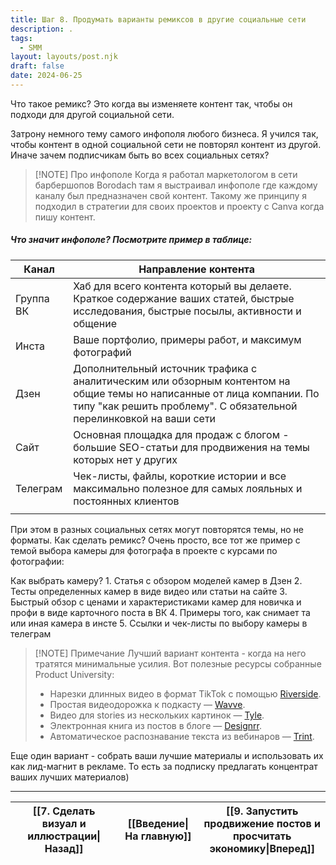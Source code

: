 ```yaml
---
title: Шаг 8. Продумать варианты ремиксов в другие социальные сети
description: .
tags:
  - SMM
layout: layouts/post.njk
draft: false
date: 2024-06-25
---
```

Что такое ремикс? Это когда вы изменяете контент так, чтобы он подходи для другой социальной сети. 

Затрону немного тему самого инфополя любого бизнеса. Я учился так, чтобы контент в одной социальной сети не повторял контент из другой. Иначе зачем подписчикам быть во всех социальных сетях?

> [!NOTE] Про инфополе
> Когда я работал маркетологом в сети барбершопов Borodach там я выстраивал инфополе где каждому каналу был предназначен свой контент. Такому же принципу я подходил в стратегии для своих проектов и проекту с Canva когда пишу контент.

##### Что значит инфополе? Посмотрите пример в таблице:

| Канал     | Направление контента                                                                                                                                                                          |
| --------- | --------------------------------------------------------------------------------------------------------------------------------------------------------------------------------------------- |
| Группа ВК | Хаб для всего контента который вы делаете. Краткое содержание ваших статей, быстрые исследования, быстрые посылы, активности и общение                                                        |
| Инста     | Ваше портфолио, примеры работ, и максимум фотографий                                                                                                                                          |
| Дзен      | Дополнительный источник трафика с аналитическим или обзорным контентом на общие темы но написанные от лица компании. По типу "как решить проблему". С обязательной перелинковкой на ваши сети |
| Сайт      | Основная площадка для продаж с блогом - большие SEO-статьи для продвижения на темы которых нет у других                                                                                       |
| Телеграм  | Чек-листы, файлы, короткие истории и все максимально полезное для самых лояльных и постоянных клиентов                                                                                        |
|           |                                                                                                                                                                                               |
При этом в разных социальных сетях могут повторятся темы, но не форматы. 
Как сделать ремикс? Очень просто, все тот же пример с темой выбора камеры для фотографа в проекте с курсами по фотографии:

Как выбрать камеру?
	1. Статья с обзором моделей камер в Дзен
	2. Тесты определенных камер в виде видео или статьи  на сайте
	3. Быстрый обзор с ценами и характеристиками камер для новичка и профи в виде карточного поста в ВК
	4. Примеры того, как снимает та или иная камера в инсте
	5. Ссылки и чек-листы по выбору камеры в телеграм

> [!NOTE] Примечание
> Лучший вариант контента - когда на него тратятся минимальные усилия. Вот полезные ресурсы собранные Product University:
> - Нарезки длинных видео в формат TikTok с помощью [Riverside](https://riverside.fm/clips?roistat_visit=315180).
> - Простая видеодорожка к подкасту — [Wavve](https://wavve.co/?roistat_visit=315180).
> - Видео для stories из нескольких картинок — [Tyle](https://tyle.io/?roistat_visit=315180).
> - Электронная книга из постов в блоге — [Designrr](https://designrr.io/?roistat_visit=315180).
> - Автоматическое распознавание текста из вебинаров — [Trint](https://trint.com/?roistat_visit=315180).

Еще один вариант - собрать ваши лучшие материалы и использовать их как лид-магнит в рекламе. То есть за подписку предлагать концентрат ваших лучших материалов)

<hr>

| [[7. Сделать визуал и иллюстрации\|Назад]] | [[Введение\|На главную]] | [[9. Запустить продвижение постов и просчитать экономику\|Вперед]] |
| ------------------------------------------ | ------------------------ | ------------------------------------------------------------------ |
